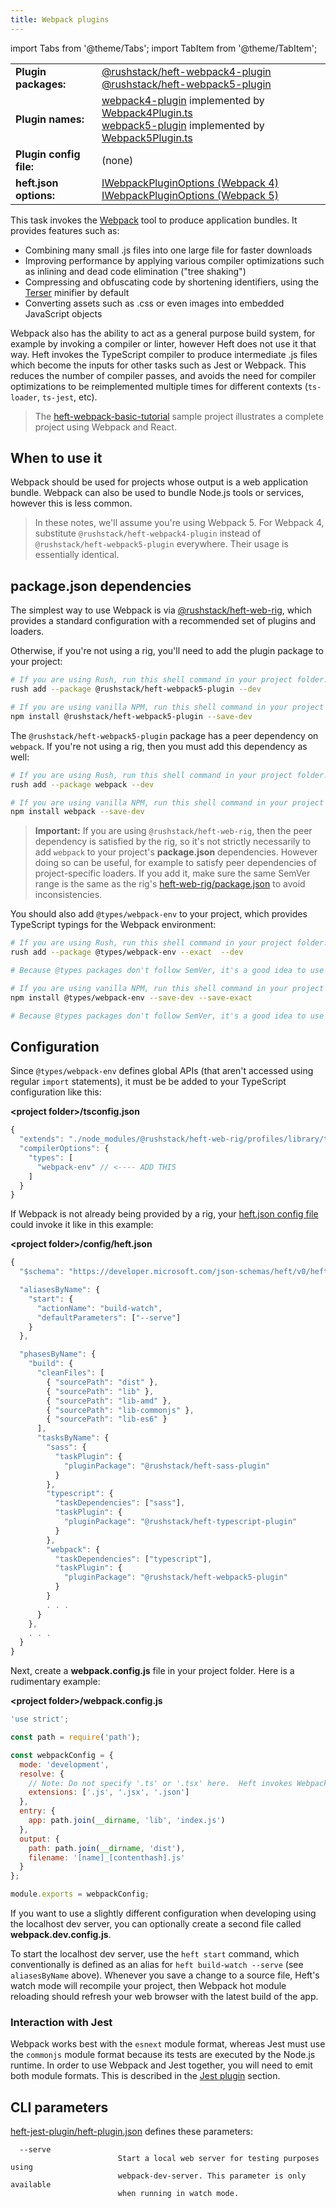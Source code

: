 ```yaml
---
title: Webpack plugins
---
```


import Tabs from '@theme/Tabs';
import TabItem from '@theme/TabItem';

<!-- prettier-ignore-start -->
|     |     |
| --- | --- |
| **Plugin packages:** | [@rushstack/heft-webpack4-plugin](https://github.com/microsoft/rushstack/blob/main/heft-plugins/heft-webpack4-plugin) <br/>  [@rushstack/heft-webpack5-plugin](https://github.com/microsoft/rushstack/blob/main/heft-plugins/heft-webpack5-plugin) |
| **Plugin names:** | [webpack4-plugin](https://github.com/microsoft/rushstack/blob/main/heft-plugins/heft-webpack4-plugin/heft-plugin.json) implemented by [Webpack4Plugin.ts](https://github.com/microsoft/rushstack/blob/main/heft-plugins/heft-webpack4-plugin/src/Webpack4Plugin.ts) <br/> [webpack5-plugin](https://github.com/microsoft/rushstack/blob/main/heft-plugins/heft-webpack5-plugin/heft-plugin.json) implemented by [Webpack5Plugin.ts](https://github.com/microsoft/rushstack/blob/main/heft-plugins/heft-webpack5-plugin/src/Webpack5Plugin.ts) |
| **Plugin config file:** | (none) |
| **heft.json options:** | [IWebpackPluginOptions (Webpack 4)](https://github.com/microsoft/rushstack/blob/main/heft-plugins/heft-webpack4-plugin/src/Webpack4Plugin.ts) <br/> [IWebpackPluginOptions (Webpack 5)](https://github.com/microsoft/rushstack/blob/main/heft-plugins/heft-webpack5-plugin/src/Webpack5Plugin.ts) |
<!-- prettier-ignore-end -->

<!-- No we are not going to use branded capitalization like "webpack" or "npm". ;-) -->

This task invokes the [Webpack](https://webpack.js.org/) tool to produce application bundles. It provides features such as:

- Combining many small .js files into one large file for faster downloads
- Improving performance by applying various compiler optimizations such as inlining and dead code elimination ("tree shaking")
- Compressing and obfuscating code by shortening identifiers, using the [Terser](https://terser.org/) minifier by default
- Converting assets such as .css or even images into embedded JavaScript objects

Webpack also has the ability to act as a general purpose build system, for example by invoking a compiler or linter, however Heft does not use it that way. Heft invokes the TypeScript compiler to produce intermediate .js files which become the inputs for other tasks such as Jest or Webpack. This reduces the number of compiler passes, and avoids the need for compiler optimizations to be reimplemented multiple times for different contexts (`ts-loader`, `ts-jest`, etc).

> The [heft-webpack-basic-tutorial](https://github.com/microsoft/rushstack-samples/tree/main/heft/heft-webpack-basic-tutorial) sample project illustrates a complete project using Webpack and React.

## When to use it

Webpack should be used for projects whose output is a web application bundle. Webpack can also be used to bundle Node.js tools or services, however this is less common.

> In these notes, we'll assume you're using Webpack 5. For Webpack 4, substitute
> `@rushstack/heft-webpack4-plugin` instead of `@rushstack/heft-webpack5-plugin` everywhere.
> Their usage is essentially identical.

## package.json dependencies

The simplest way to use Webpack is via
[@rushstack/heft-web-rig](https://github.com/microsoft/rushstack/tree/main/rigs/heft-web-rig),
which provides a standard configuration with a recommended set of plugins and loaders.

Otherwise, if you're not using a rig, you'll need to add the plugin package to your project:

<Tabs>
  <TabItem value="rush-install" label="Rush">

```bash
# If you are using Rush, run this shell command in your project folder:
rush add --package @rushstack/heft-webpack5-plugin --dev
```

  </TabItem>
  <TabItem value="npm-install" label="NPM">

```bash
# If you are using vanilla NPM, run this shell command in your project folder:
npm install @rushstack/heft-webpack5-plugin --save-dev
```

  </TabItem>
</Tabs>

The `@rushstack/heft-webpack5-plugin` package has a peer dependency on `webpack`. If you're not using a rig,
then you must add this dependency as well:

<Tabs>
  <TabItem value="rush-install" label="Rush">

```bash
# If you are using Rush, run this shell command in your project folder:
rush add --package webpack --dev
```

  </TabItem>
  <TabItem value="npm-install" label="NPM">

```bash
# If you are using vanilla NPM, run this shell command in your project folder:
npm install webpack --save-dev
```

  </TabItem>
</Tabs>

> **Important:** If you are using `@rushstack/heft-web-rig`, then the peer dependency is satisfied by the rig,
> so it's not strictly necessarily to add `webpack` to your project's **package.json** dependencies.
> However doing so can be useful, for example to satisfy peer dependencies of project-specific loaders.
> If you add it, make sure the same SemVer range is the same as the rig's
> [heft-web-rig/package.json](https://github.com/microsoft/rushstack/blob/main/rigs/heft-web-rig/package.json)
> to avoid inconsistencies.

You should also add `@types/webpack-env` to your project, which provides TypeScript typings for the Webpack environment:

<Tabs>
  <TabItem value="rush-install" label="Rush">

```bash
# If you are using Rush, run this shell command in your project folder:
rush add --package @types/webpack-env --exact  --dev

# Because @types packages don't follow SemVer, it's a good idea to use --exact
```

  </TabItem>
  <TabItem value="npm-install" label="NPM">

```bash
# If you are using vanilla NPM, run this shell command in your project folder:
npm install @types/webpack-env --save-dev --save-exact

# Because @types packages don't follow SemVer, it's a good idea to use --save-exact
```

  </TabItem>
</Tabs>

## Configuration

Since `@types/webpack-env` defines global APIs (that aren't accessed using regular `import` statements), it must
be be added to your TypeScript configuration like this:

**&lt;project folder&gt;/tsconfig.json**

```js
{
  "extends": "./node_modules/@rushstack/heft-web-rig/profiles/library/tsconfig-base.json",
  "compilerOptions": {
    "types": [
      "webpack-env" // <---- ADD THIS
    ]
  }
}
```

If Webpack is not already being provided by a rig, your [heft.json config file](../configs/heft_json.md) could invoke it
like in this example:

**&lt;project folder&gt;/config/heft.json**

```js
{
  "$schema": "https://developer.microsoft.com/json-schemas/heft/v0/heft.schema.json",

  "aliasesByName": {
    "start": {
      "actionName": "build-watch",
      "defaultParameters": ["--serve"]
    }
  },

  "phasesByName": {
    "build": {
      "cleanFiles": [
        { "sourcePath": "dist" },
        { "sourcePath": "lib" },
        { "sourcePath": "lib-amd" },
        { "sourcePath": "lib-commonjs" },
        { "sourcePath": "lib-es6" }
      ],
      "tasksByName": {
        "sass": {
          "taskPlugin": {
            "pluginPackage": "@rushstack/heft-sass-plugin"
          }
        },
        "typescript": {
          "taskDependencies": ["sass"],
          "taskPlugin": {
            "pluginPackage": "@rushstack/heft-typescript-plugin"
          }
        },
        "webpack": {
          "taskDependencies": ["typescript"],
          "taskPlugin": {
            "pluginPackage": "@rushstack/heft-webpack5-plugin"
          }
        }
        . . .
      }
    },
    . . .
  }
}
```

Next, create a **webpack.config.js** file in your project folder. Here is a rudimentary example:

**&lt;project folder&gt;/webpack.config.js**

```js
'use strict';

const path = require('path');

const webpackConfig = {
  mode: 'development',
  resolve: {
    // Note: Do not specify '.ts' or '.tsx' here.  Heft invokes Webpack as a post-process after the compiler.
    extensions: ['.js', '.jsx', '.json']
  },
  entry: {
    app: path.join(__dirname, 'lib', 'index.js')
  },
  output: {
    path: path.join(__dirname, 'dist'),
    filename: '[name]_[contenthash].js'
  }
};

module.exports = webpackConfig;
```

If you want to use a slightly different configuration when developing using the localhost dev server,
you can optionally create a second file called **webpack.dev.config.js**.

To start the localhost dev server, use the `heft start` command, which conventionally is defined as an alias
for `heft build-watch --serve` (see `aliasesByName` above). Whenever you save a change to a source file,
Heft's watch mode will recompile your project, then Webpack hot module reloading should refresh your
web browser with the latest build of the app.

### Interaction with Jest

Webpack works best with the `esnext` module format, whereas Jest must use the `commonjs` module format because
its tests are executed by the Node.js runtime. In order to use Webpack and Jest together, you will need
to emit both module formats. This is described in the [Jest plugin](../plugins/jest.md) section.

## CLI parameters

[heft-jest-plugin/heft-plugin.json](https://github.com/microsoft/rushstack/blob/main/heft-plugins/heft-webpack5-plugin/heft-plugin.json) defines these parameters:

```
  --serve
                        Start a local web server for testing purposes using
                        webpack-dev-server. This parameter is only available
                        when running in watch mode.
```
